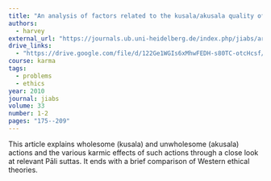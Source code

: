 ```yaml
---
title: "An analysis of factors related to the kusala/akusala quality of actions in the Pāli tradition"
authors:
  - harvey
external_url: "https://journals.ub.uni-heidelberg.de/index.php/jiabs/article/view/9281/3142"
drive_links:
  - "https://drive.google.com/file/d/122Ge1WGIs6xMhwFEDH-s80TC-otcHcsf/view?usp=sharing"
course: karma
tags:
  - problems
  - ethics
year: 2010
journal: jiabs
volume: 33 
number: 1-2
pages: "175--209"
---
```


This article explains wholesome (kusala) and unwholesome (akusala) actions and the various karmic effects of such actions through a close look at relevant Pāli suttas. It ends with a brief comparison of Western ethical theories.
